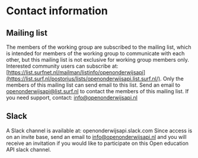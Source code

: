 # Contact information

## Mailing list
The members of the working group are subscribed to the mailing list, which is intended for members of the working group to communicate with each other, but this mailing list is not exclusive for working group members only. Interested community users can subscribe at: [https://list.surfnet.nl/mailman/listinfo/openonderwijsapi](https://list.surf.nl/postorius/lists/openonderwijsapi.list.surf.nl/). Only the members of this mailing list can send email to this list. Send an email to openonderwijsapi@list.surf.nl to contact the members of this mailing list. If you need support, contact: info@openonderwijsapi.nl

## Slack
A Slack channel is available at: openonderwijsapi.slack.com Since access is on an invite base, send an email to info@openonderwijsapi.nl and you will receive an invitation if you would like to participate on this Open education API slack channel.

